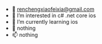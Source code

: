 - 👋 renchengxiaofeixia@gmail.com
- 👀 I’m interested in c# .net core ios
- 🌱 I’m currently learning ios
- 💞️ nothing
- 📫 nothing

<!---
renchengxiaofeixia/renchengxiaofeixia is a ✨ special ✨ repository because its `README.md` (this file) appears on your GitHub profile.
You can click the Preview link to take a look at your changes.
--->
